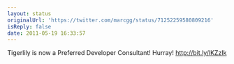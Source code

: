 ```yaml
---
layout: status
originalUrl: 'https://twitter.com/marcgg/status/71252259580809216'
isReply: false
date: 2011-05-19 16:33:57
---
```


Tigerlily is now a Preferred Developer Consultant! Hurray! http://bit.ly/lKZzIk
